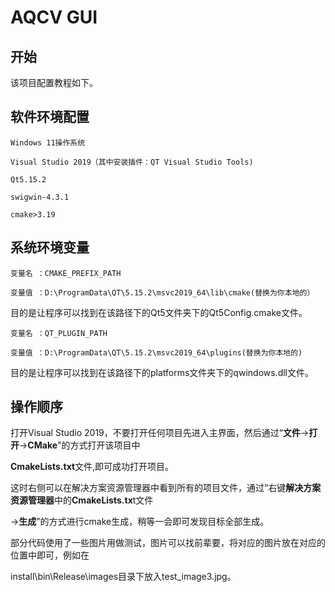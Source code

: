 # AQCV GUI

## 开始

该项目配置教程如下。

## 软件环境配置

```
Windows 11操作系统

Visual Studio 2019（其中安装插件：QT Visual Studio Tools)

Qt5.15.2

swigwin-4.3.1

cmake>3.19
```



## 系统环境变量

```
变量名 ：CMAKE_PREFIX_PATH

变量值 ：D:\ProgramData\QT\5.15.2\msvc2019_64\lib\cmake(替换为你本地的）
```

目的是让程序可以找到在该路径下的Qt5文件夹下的Qt5Config.cmake文件。

```
变量名 ：QT_PLUGIN_PATH

变量值 ：D:\ProgramData\QT\5.15.2\msvc2019_64\plugins(替换为你本地的)
```

目的是让程序可以找到在该路径下的platforms文件夹下的qwindows.dll文件。

## 操作顺序

打开Visual Studio 2019，不要打开任何项目先进入主界面，然后通过“**文件**->**打开**->**CMake**"的方式打开该项目中

**CmakeLists.txt**文件,即可成功打开项目。

这时右侧可以在解决方案资源管理器中看到所有的项目文件，通过“右键**解决方案资源管理器**中的**CmakeLists.tx**t文件

->**生成**”的方式进行cmake生成，稍等一会即可发现目标全部生成。

部分代码使用了一些图片用做测试，图片可以找前辈要，将对应的图片放在对应的位置中即可，例如在

install\bin\Release\images目录下放入test_image3.jpg。